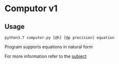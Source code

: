 # Computor v1

## Usage
```
python3.7 computor.py [@h] [@p precision] equation
```
Program supports equations in natural form

For more information refer to the [subject](https://cdn.intra.42.fr/pdf/pdf/13223/en.subject.pdf)
